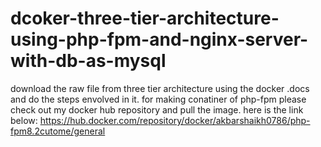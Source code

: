 # dcoker-three-tier-architecture-using-php-fpm-and-nginx-server-with-db-as-mysql
download the raw file from three tier architecture using the docker .docs and do the steps envolved in it.
 for making conatiner of php-fpm please check out my docker hub repository and pull the image. here is the link below:
 https://hub.docker.com/repository/docker/akbarshaikh0786/php-fpm8.2cutome/general
